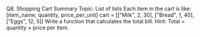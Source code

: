 Q8. Shopping Cart Summary
Topic: List of lists
Each item in the cart is like: [item_name, quantity, price_per_unit]
cart = [["Milk", 2, 30], ["Bread", 1, 40], ["Eggs", 12, 5]]
Write a function that calculates the total bill.
Hint: Total = quantity × price per item.